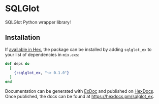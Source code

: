 # SQLGlot

SQLGlot Python wrapper library!

## Installation

If [available in Hex](https://hex.pm/docs/publish), the package can be installed
by adding `sqlglot_ex` to your list of dependencies in `mix.exs`:

```elixir
def deps do
  [
    {:sqlglot_ex, "~> 0.1.0"}
  ]
end
```

Documentation can be generated with [ExDoc](https://github.com/elixir-lang/ex_doc)
and published on [HexDocs](https://hexdocs.pm). Once published, the docs can
be found at <https://hexdocs.pm/sqlglot_ex>.


